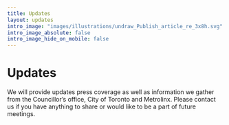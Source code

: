```yaml
---
title: Updates
layout: updates
intro_image: "images/illustrations/undraw_Publish_article_re_3x8h.svg"
intro_image_absolute: false
intro_image_hide_on_mobile: false
---
```


# Updates

We will provide updates press coverage as well as information we gather from the Councillor’s office, City of Toronto and Metrolinx. Please contact us if you have anything to share or would like to be a part of future meetings.
